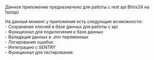 Данное приложение предназначено для работы с rest api Bitrix24 на fastapi

На данный момент у приложения есть следующие возможности:<br>
    - Сохранение ключей в базе данных для работы с api<br>
    - Функционал для подключения к базе данных<br>
    - Валидация данных в .env переменных<br>
    - Логирование ошибок<br>
    - Интеграцию с SENTRY<br>
    - Функционал для тестирования<br>
    